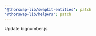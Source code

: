 ```yaml
---
'@thorswap-lib/swapkit-entities': patch
'@thorswap-lib/helpers': patch
---
```


Update bignumber.js
